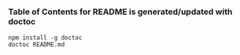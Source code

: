 ### Table of Contents for README is generated/updated with doctoc
```
npm install -g doctoc
doctoc README.md
```
